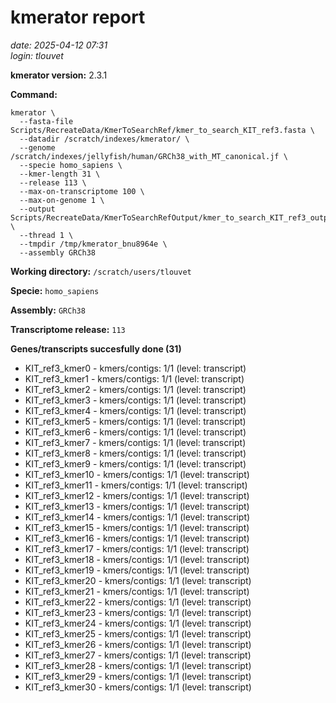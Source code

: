# kmerator report
*date: 2025-04-12 07:31*  
*login: tlouvet*

**kmerator version:** 2.3.1

**Command:**

```
kmerator \
  --fasta-file Scripts/RecreateData/KmerToSearchRef/kmer_to_search_KIT_ref3.fasta \
  --datadir /scratch/indexes/kmerator/ \
  --genome /scratch/indexes/jellyfish/human/GRCh38_with_MT_canonical.jf \
  --specie homo_sapiens \
  --kmer-length 31 \
  --release 113 \
  --max-on-transcriptome 100 \
  --max-on-genome 1 \
  --output Scripts/RecreateData/KmerToSearchRefOutput/kmer_to_search_KIT_ref3_output \
  --thread 1 \
  --tmpdir /tmp/kmerator_bnu8964e \
  --assembly GRCh38
```

**Working directory:** `/scratch/users/tlouvet`

**Specie:** `homo_sapiens`

**Assembly:** `GRCh38`

**Transcriptome release:** `113`

**Genes/transcripts succesfully done (31)**

- KIT_ref3_kmer0 - kmers/contigs: 1/1 (level: transcript)
- KIT_ref3_kmer1 - kmers/contigs: 1/1 (level: transcript)
- KIT_ref3_kmer2 - kmers/contigs: 1/1 (level: transcript)
- KIT_ref3_kmer3 - kmers/contigs: 1/1 (level: transcript)
- KIT_ref3_kmer4 - kmers/contigs: 1/1 (level: transcript)
- KIT_ref3_kmer5 - kmers/contigs: 1/1 (level: transcript)
- KIT_ref3_kmer6 - kmers/contigs: 1/1 (level: transcript)
- KIT_ref3_kmer7 - kmers/contigs: 1/1 (level: transcript)
- KIT_ref3_kmer8 - kmers/contigs: 1/1 (level: transcript)
- KIT_ref3_kmer9 - kmers/contigs: 1/1 (level: transcript)
- KIT_ref3_kmer10 - kmers/contigs: 1/1 (level: transcript)
- KIT_ref3_kmer11 - kmers/contigs: 1/1 (level: transcript)
- KIT_ref3_kmer12 - kmers/contigs: 1/1 (level: transcript)
- KIT_ref3_kmer13 - kmers/contigs: 1/1 (level: transcript)
- KIT_ref3_kmer14 - kmers/contigs: 1/1 (level: transcript)
- KIT_ref3_kmer15 - kmers/contigs: 1/1 (level: transcript)
- KIT_ref3_kmer16 - kmers/contigs: 1/1 (level: transcript)
- KIT_ref3_kmer17 - kmers/contigs: 1/1 (level: transcript)
- KIT_ref3_kmer18 - kmers/contigs: 1/1 (level: transcript)
- KIT_ref3_kmer19 - kmers/contigs: 1/1 (level: transcript)
- KIT_ref3_kmer20 - kmers/contigs: 1/1 (level: transcript)
- KIT_ref3_kmer21 - kmers/contigs: 1/1 (level: transcript)
- KIT_ref3_kmer22 - kmers/contigs: 1/1 (level: transcript)
- KIT_ref3_kmer23 - kmers/contigs: 1/1 (level: transcript)
- KIT_ref3_kmer24 - kmers/contigs: 1/1 (level: transcript)
- KIT_ref3_kmer25 - kmers/contigs: 1/1 (level: transcript)
- KIT_ref3_kmer26 - kmers/contigs: 1/1 (level: transcript)
- KIT_ref3_kmer27 - kmers/contigs: 1/1 (level: transcript)
- KIT_ref3_kmer28 - kmers/contigs: 1/1 (level: transcript)
- KIT_ref3_kmer29 - kmers/contigs: 1/1 (level: transcript)
- KIT_ref3_kmer30 - kmers/contigs: 1/1 (level: transcript)

